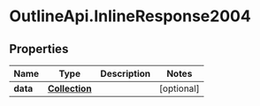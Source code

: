 # OutlineApi.InlineResponse2004

## Properties
Name | Type | Description | Notes
------------ | ------------- | ------------- | -------------
**data** | [**Collection**](Collection.md) |  | [optional] 
